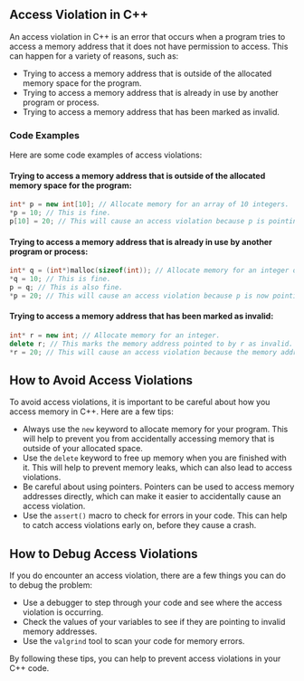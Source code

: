 ## Access Violation in C++

An access violation in C++ is an error that occurs when a program tries to access a memory address that it does not have permission to access. This can happen for a variety of reasons, such as:

- Trying to access a memory address that is outside of the allocated memory space for the program.
- Trying to access a memory address that is already in use by another program or process.
- Trying to access a memory address that has been marked as invalid.

### Code Examples

Here are some code examples of access violations:

#### Trying to access a memory address that is outside of the allocated memory space for the program:

```c++
int* p = new int[10]; // Allocate memory for an array of 10 integers.
*p = 10; // This is fine.
p[10] = 20; // This will cause an access violation because p is pointing to an address outside of the allocated memory space.
```

#### Trying to access a memory address that is already in use by another program or process:

```c++
int* q = (int*)malloc(sizeof(int)); // Allocate memory for an integer on the heap.
*q = 10; // This is fine.
p = q; // This is also fine.
*p = 20; // This will cause an access violation because p is now pointing to the same memory address as q, which is still in use by another program or process.
```

#### Trying to access a memory address that has been marked as invalid:

```c++
int* r = new int; // Allocate memory for an integer.
delete r; // This marks the memory address pointed to by r as invalid.
*r = 20; // This will cause an access violation because the memory address pointed to by r is no longer valid.
```

## How to Avoid Access Violations

To avoid access violations, it is important to be careful about how you access memory in C++. Here are a few tips:

- Always use the `new` keyword to allocate memory for your program. This will help to prevent you from accidentally accessing memory that is outside of your allocated space.
- Use the `delete` keyword to free up memory when you are finished with it. This will help to prevent memory leaks, which can also lead to access violations.
- Be careful about using pointers. Pointers can be used to access memory addresses directly, which can make it easier to accidentally cause an access violation.
- Use the `assert()` macro to check for errors in your code. This can help to catch access violations early on, before they cause a crash.

## How to Debug Access Violations

If you do encounter an access violation, there are a few things you can do to debug the problem:

- Use a debugger to step through your code and see where the access violation is occurring.
- Check the values of your variables to see if they are pointing to invalid memory addresses.
- Use the `valgrind` tool to scan your code for memory errors.

By following these tips, you can help to prevent access violations in your C++ code.
